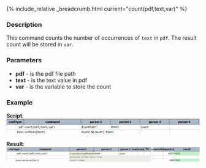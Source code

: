 {% include_relative _breadcrumb.html current="count(pdf,text,var)" %}


### Description
This command counts the number of occurrences of `text` in `pdf`. The result count will be stored in `var`.


### Parameters
- **pdf** \- is the pdf file path
- **text** \- is the text value in pdf
- **var** \- is the variable to store the count


### Example
**Script**:<br/>
![script](image/count_01.png)  

**Result**:<br/>
![output](image/count_02.png)

